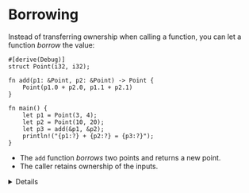 # Borrowing

Instead of transferring ownership when calling a function, you can let a
function _borrow_ the value:

```rust,editable
#[derive(Debug)]
struct Point(i32, i32);

fn add(p1: &Point, p2: &Point) -> Point {
    Point(p1.0 + p2.0, p1.1 + p2.1)
}

fn main() {
    let p1 = Point(3, 4);
    let p2 = Point(10, 20);
    let p3 = add(&p1, &p2);
    println!("{p1:?} + {p2:?} = {p3:?}");
}
```

* The `add` function _borrows_ two points and returns a new point.
* The caller retains ownership of the inputs.

<details>

Notes on stack returns:
* Demonstrate that the return from `add` is cheap because the compiler can eliminate the copy operation. Change the above code to print stack addresses and run it on the [Playground] or look at the assembly in [Godbolt](https://rust.godbolt.org/). In the "DEBUG" optimization level, the addresses should change, while they stay the same when changing to the "RELEASE" setting:

  ```rust,editable
  #[derive(Debug)]
  struct Point(i32, i32);

  fn add(p1: &Point, p2: &Point) -> Point {
      let p = Point(p1.0 + p2.0, p1.1 + p2.1);
      println!("&p.0: {:p}", &p.0);
      p
  }

  pub fn main() {
      let p1 = Point(3, 4);
      let p2 = Point(10, 20);
      let p3 = add(&p1, &p2);
      println!("&p3.0: {:p}", &p3.0);
      println!("{p1:?} + {p2:?} = {p3:?}");
  }
  ```
* The Rust compiler can do return value optimization (RVO).
* In C++, copy elision has to be defined in the language specification because constructors can have side effects. In Rust, this is not an issue at all. If RVO did not happen, Rust will always perform a simple and efficient `memcpy` copy.

</details>

[Playground]: https://play.rust-lang.org/
